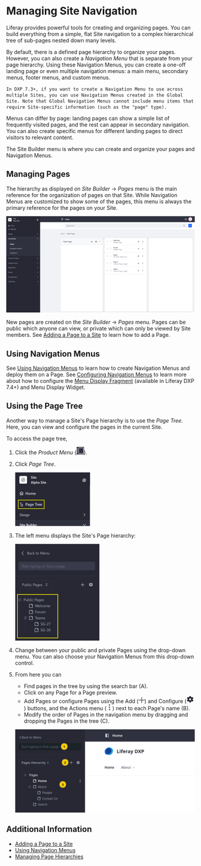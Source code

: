 # Managing Site Navigation

Liferay provides powerful tools for creating and organizing pages. You can build everything from a simple, flat Site navigation to a complex hierarchical tree of sub-pages nested down many levels.

By default, there is a defined page hierarchy to organize your pages. However, you can also create a _Navigation Menu_ that is separate from your page hierarchy. Using these Navigation Menus, you can create a one-off landing page or even multiple navigation menus: a main menu, secondary menus, footer menus, and custom menus.

```{note}
In DXP 7.3+, if you want to create a Navigation Menu to use across multiple Sites, you can use Navigation Menus created in the Global Site. Note that Global Navigation Menus cannot include menu items that require Site-specific information (such as the "page" type).
```

Menus can differ by page: landing pages can show a simple list of frequently visited pages, and the rest can appear in secondary navigation. You can also create specific menus for different landing pages to direct visitors to relevant content.

The Site Builder menu is where you can create and organize your pages and Navigation Menus.

## Managing Pages

The hierarchy as displayed on _Site Builder_ &rarr; _Pages_ menu is the main reference for the organization of pages on that Site. While Navigation Menus are customized to show some of the pages, this menu is always the primary reference for the pages on your Site.

![The Site Builder's Pages Menu serves as the primary reference for all the pages on a site.](./managing-site-navigation/images/01.png)

New pages are created on the _Site Builder_ &rarr; _Pages_ menu. Pages can be public which anyone can view, or private which can only be viewed by Site members. See [Adding a Page to a Site](../creating-pages/adding-pages/adding-a-page-to-a-site.md) to learn how to add a Page.

## Using Navigation Menus

See [Using Navigation Menus](./using-navigation-menus-application.md) to learn how to create Navigation Menus and deploy them on a Page. See [Configuring Navigation Menus](./configuring-menu-displays.md) to learn more about how to configure the [Menu Display Fragment](../creating-pages/building-and-managing-content-pages/page-fragments-user-interface-reference.md#menu-display) (available in Liferay DXP 7.4+) and Menu Display Widget.

## Using the Page Tree

Another way to manage a Site's Page hierarchy is to use the _Page Tree_. Here, you can view and configure the pages in the current Site.

To access the page tree,

1. Click the _Product Menu_ (![Product Menu](../../images/icon-product-menu.png)). 
1. Click _Page Tree_.

   ![The Page Tree function is at the top of the product menu.](./managing-site-navigation/images/02.png)

1. The left menu displays the Site's Page hierarchy:

    ![View each Site's Page Tree.](./managing-site-navigation/images/03.png)

1. Change between your public and private Pages using the drop-down menu. You can also choose your Navigation Menus from this drop-down control.

1. From here you can

   - Find pages in the tree by using the search bar (A).
   - Click on any Page for a Page preview.
   - Add Pages or configure Pages using the Add (![Add](../../images/icon-plus.png)) and Configure (![Configure](../../images/icon-settings.png)) buttons, and the Actions menu (![Actions Menu](../../images/icon-actions.png)) next to each Page's name (B).
   - Modify the order of Pages in the navigation menu by dragging and dropping the Pages in the tree (C).

   ![You can add, preview, configure, or reorder Pages from the Page Tree menu.](./managing-site-navigation/images/04.png)

## Additional Information

* [Adding a Page to a Site](../creating-pages/adding-pages/adding-a-page-to-a-site.md)
* [Using Navigation Menus](./using-navigation-menus-application.md)
* [Managing Page Hierarchies](./managing-page-hierarchies.md)

